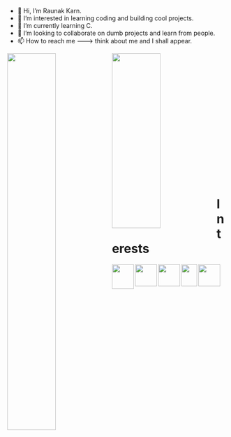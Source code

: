 - 👋 Hi, I’m Raunak Karn.
- 👀 I’m interested in learning coding and building cool projects.
- 🌱 I’m currently learning C.
- 💞️ I’m looking to collaborate on dumb projects and learn from people. 
- 📫 How to reach me ---> think about me and I shall appear. 
<img align="left" width="47%" src="https://github-readme-stats.vercel.app/api?username=raunak234&&show_icons=true&title_color=ffffff&icon_color=bb2acf&text_color=daf7dc&bg_color=1e222a" />
<img align="left" width="47%" src="https://github-readme-stats.vercel.app/api/top-langs/?username=raunak234&&show_icons=true&title_color=ffffff&icon_color=bb2acf&text_color=daf7dc&bg_color=1e222a" height="400" />

<br><br><br><br><br><br><br><br><br><br><br><br><br><br><br><br><br>

<h1>Interests</h1>
<img align="left" src="https://upload.wikimedia.org/wikipedia/commons/1/19/C_Logo.png"  width="50" height="56" /> 
<img align="left" src="https://upload.wikimedia.org/wikipedia/commons/thumb/c/c3/Python-logo-notext.svg/1024px-Python-logo-notext.svg.png" width="50" height="50" />      
<img align="left" src="https://upload.wikimedia.org/wikipedia/commons/thumb/9/9f/Vimlogo.svg/1022px-Vimlogo.svg.png" width="50" height="50">      
<img align="left" src="https://cdn.freebiesupply.com/logos/large/2x/html-5-logo-png-transparent.png" width="36" height="50"> 
<img align="left" src="https://pngimg.com/uploads/linux/linux_PNG48.png" width="50" height="50"> 
                                                                                                 
<!---
raunak234/raunak234 is a ✨ special ✨ repository because its `README.md` (this file) appears on your GitHub profile.
You can click the Preview link to take a look at your changes.
--->
